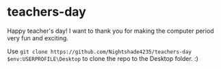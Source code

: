 # teachers-day

Happy teacher's day! I want to thank you for making the computer period very fun and exciting.

Use ```git clone https://github.com/Nightshade4235/teachers-day $env:USERPROFILE\Desktop``` to clone the repo to the Desktop folder. :)
